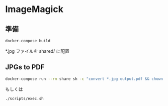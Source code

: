 # ImageMagick

## 準備

```sh
docker-compose build
```
*.jpg ファイルを shared/ に配置

## JPGs to PDF

```sh
docker-compose run --rm share sh -c "convert *.jpg output.pdf && chown 1000:1000 -R /root/shared"
```

もしくは

```sh
./scripts/exec.sh
```
